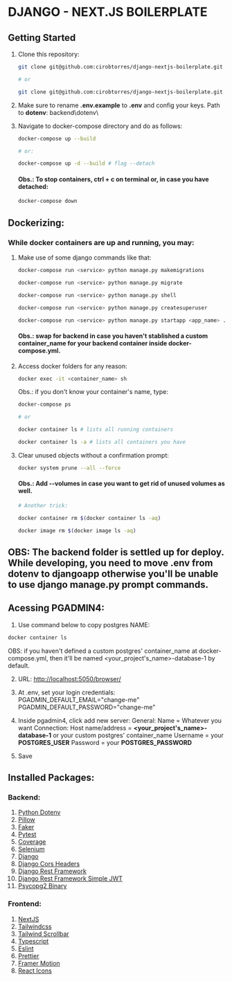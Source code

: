 # DJANGO - NEXT.JS BOILERPLATE

## Getting Started

1. Clone this repository:

   ```bash
   git clone git@github.com:cirobtorres/django-nextjs-boilerplate.git

   # or

   git clone git@github.com:cirobtorres/django-nextjs-boilerplate.git <repository_name>
   ```

2. Make sure to rename **.env.example** to **.env** and config your keys. Path to **dotenv**: backend\dotenv\

3. Navigate to docker-compose directory and do as follows:

   ```bash
   docker-compose up --build

   # or:

   docker-compose up -d --build # flag --detach
   ```

   #### Obs.: To stop containers, **ctrl + c** on terminal or, in case you have detached:

   ```bash
   docker-compose down
   ```

## Dockerizing:

### While docker containers are up and running, you may:

1. Make use of some django commands like that:

   ```bash
   docker-compose run <service> python manage.py makemigrations

   docker-compose run <service> python manage.py migrate

   docker-compose run <service> python manage.py shell

   docker-compose run <service> python manage.py createsuperuser

   docker-compose run <service> python manage.py startapp <app_name> .\backend\djangoapp\apps\<app_folder>
   ```

   #### Obs.: swap **<service>** for **backend** in case you haven't stablished a custom **container_name** for your backend container inside **docker-compose.yml**.

2. Access docker folders for any reason:

   ```bash
   docker exec -it <container_name> sh
   ```

   Obs.: if you don't know your container's name, type:

   ```bash
   docker-compose ps

   # or

   docker container ls # lists all running containers

   docker container ls -a # lists all containers you have
   ```

3. Clear unused objects without a confirmation prompt:

   ```bash
   docker system prune --all --force
   ```

   #### Obs.: Add --volumes in case you want to get rid of unused volumes as well.

   ```bash
   # Another trick:

   docker container rm $(docker container ls -aq)

   docker image rm $(docker image ls -aq)
   ```

## OBS: The backend folder is settled up for deploy. While developing, you need to move .env from dotenv to djangoapp otherwise you'll be unable to use django manage.py prompt commands.

## Acessing PGADMIN4:

1. Use command below to copy postgres NAME:

```bash
docker container ls
```

OBS: if you haven't defined a custom postgres' container_name at docker-compose.yml, then it'll be named <your_project's_name>-database-1 by default.

2. URL: [http://localhost:5050/browser/](http://localhost:5050/browser/)

3. At .env, set your login credentials:
   PGADMIN_DEFAULT_EMAIL="change-me"
   PGADMIN_DEFAULT_PASSWORD="change-me"

4. Inside pgadmin4, click add new server:
   General:
      Name = Whatever you want
   Connection:
      Host name/address = **<your_project's_name>-database-1** or your custom postgres' container_name
      Username = your **POSTGRES_USER**
      Password = your **POSTGRES_PASSWORD**

5. Save

## Installed Packages:

### Backend:

1. [Python Dotenv](https://github.com/theskumar/python-dotenv)
2. [Pillow](https://pillow.readthedocs.io/en/stable/installation.html)
3. [Faker](https://faker.readthedocs.io/en/master/index.html)
4. [Pytest](https://pytest-django.readthedocs.io/en/latest/)
5. [Coverage](https://coverage.readthedocs.io/en/6.5.0/)
6. [Selenium](https://selenium-python.readthedocs.io/installation.html#introduction)
7. [Django](https://www.djangoproject.com/download/)
8. [Django Cors Headers](https://pypi.org/project/django-cors-headers/)
9. [Django Rest Framework](https://www.django-rest-framework.org/#installation)
10. [Django Rest Framework Simple JWT](https://django-rest-framework-simplejwt.readthedocs.io/en/latest/)
11. [Psycopg2 Binary](https://www.psycopg.org/docs/install.html#quick-install)

### Frontend:

1. [NextJS](https://nextjs.org/docs/getting-started/installation#automatic-installation)
2. [Tailwindcss](https://tailwindcss.com/docs/installation)
3. [Tailwind Scrollbar](https://adoxography.github.io/tailwind-scrollbar/getting-started)
4. [Typescript](https://www.typescriptlang.org/download)
5. [Eslint](https://eslint.org/docs/latest/use/command-line-interface#miscellaneous)
6. [Prettier](https://prettier.io/docs/en/install)
7. [Framer Motion](https://www.framer.com/motion/introduction/##installation)
8. [React Icons](https://react-icons.github.io/react-icons/)
